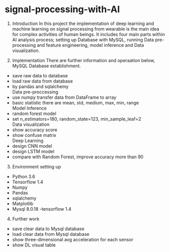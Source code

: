 # signal-processing-with-AI
1. Introduction
In this project the implementation of deep learning and machine learning on signal processing from wearable is the main idea for complex activities of human beings. It includes four main parts within AI analysis process; setting up Database with MySQL, running Data pre-processing and feature engineering, model inference and Data visualization. 

2. Implementation
There are further information and operaation below,           
MySQL Database establishment.
- save raw data to database
- load raw data from database
- by pandas and sqlalchemy         
Data pre-proccessing
- use numpy transfer data from DataFrame to array
- basic statistic there are mean, std, medium, max, min, range         
Model Inference
- random forest model 
- set n_estimators=180, random_state=123, min_sample_leaf=2            
Data visualization
- show accuracy score
- show confuse matrix               
Deep Learning              
- design CNN model
- design LSTM model
- compare with Random Forest, improve accuracy more than 90
3. Environment setting up
- Python 3.6
- Tensorflow 1.4
- Numpy
- Pandas
- sqlalchemy
- Matplotlib
- Mysql 8.0.18
-tensorflow 1.4
4. Further work
- save clear data to Mysql database
- load clear data from Mysql database
- show three-dimensional avg acceleration for each sensor
- show DL visual table
